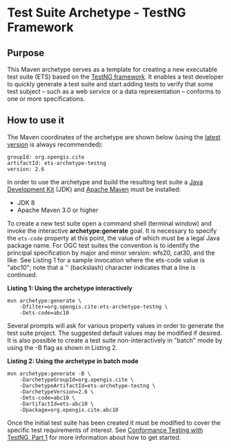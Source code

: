 # Test Suite Archetype - TestNG Framework

## Purpose
This Maven archetype serves as a template for creating a new executable test 
suite (ETS) based on the [TestNG framework](http://testng.org/). It enables 
a test developer to quickly generate a test suite and start adding tests to 
verify that some test subject &#x2013; such as a web service or a data 
representation &#x2013; conforms to one or more specifications.

## How to use it
The Maven coordinates of the archetype are shown below (using the 
[latest version](https://repo1.maven.org/maven2/org/opengis/cite/ets-archetype-testng/) 
is always recommended):

    groupId: org.opengis.cite
    artifactId: ets-archetype-testng
    version: 2.6

In order to use the archetype and build the resulting test suite a 
[Java Development Kit](http://www.oracle.com/technetwork/java/javase/downloads/) 
(JDK) and [Apache Maven](https://maven.apache.org/) must be installed:

* JDK 8
* Apache Maven 3.0 or higher

To create a new test suite open a command shell (terminal window) and invoke the interactive 
__archetype:generate__ goal. It is necessary to specify the `ets-code` property at this point, 
the value of which must be a legal Java package name. For OGC test suites the convention is 
to identify the principal specification by major and minor version: wfs20, cat30, and the 
like. See Listing 1 for a sample invocation where the ets-code value is "abc10"; note 
that a '\' (backslash) character indicates that a line is continued.

**Listing 1: Using the archetype interactively**

    mvn archetype:generate \
        -Dfilter=org.opengis.cite:ets-archetype-testng \
        -Dets-code=abc10

Several prompts will ask for various property values in order to generate the test suite 
project. The suggested default values may be modified if desired. It is also possible to 
create a test suite non-interactively in "batch" mode by using the -B flag as shown in 
Listing 2.

**Listing 2: Using the archetype in batch mode**

    mvn archetype:generate -B \
        -DarchetypeGroupId=org.opengis.cite \
        -DarchetypeArtifactId=ets-archetype-testng \
        -DarchetypeVersion=2.6 \
        -Dets-code=abc10 \
        -DartifactId=ets-abc10 \
        -Dpackage=org.opengis.cite.abc10

Once the initial test suite has been created it must be modified to cover the specific test 
requirements of interest. See [Conformance Testing with TestNG, Part 1](http://opengeospatial.github.io/teamengine/testng-essentials.html) 
for more information about how to get started.
